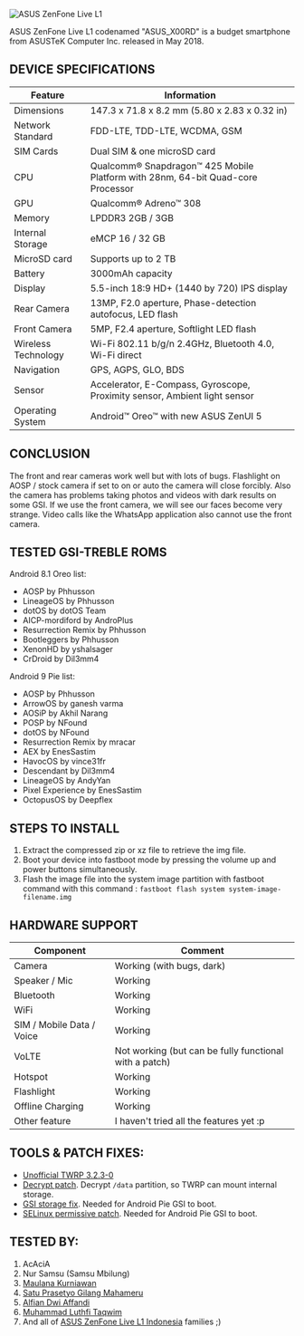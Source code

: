 ![ASUS ZenFone Live L1](https://fdn2.gsmarena.com/vv/pics/asus/asus-zenfone-live-l1-za550kl-1.jpg)

ASUS ZenFone Live L1 codenamed "ASUS_X00RD" is a budget smartphone from ASUSTeK Computer Inc. released in May 2018.

## DEVICE SPECIFICATIONS
|      Feature      |                         Information                          |
|-------------------|--------------------------------------------------------------|
| Dimensions        | 147.3 x 71.8 x 8.2 mm (5.80 x 2.83 x 0.32 in)                |
| Network Standard  | FDD-LTE, TDD-LTE, WCDMA, GSM                                 |
| SIM Cards         | Dual SIM & one microSD card                                  |
| CPU               | Qualcomm® Snapdragon™ 425 Mobile Platform with 28nm, 64-bit Quad-core Processor |
| GPU               | Qualcomm® Adreno™ 308                                        |
| Memory            | LPDDR3 2GB / 3GB                                             |
| Internal Storage  | eMCP 16 / 32 GB                                              |
| MicroSD card      | Supports up to 2 TB                                          |
| Battery           | 3000mAh capacity                                             |
| Display           | 5.5-inch 18:9 HD+ (1440 by 720) IPS display                  |
| Rear Camera       | 13MP, F2.0 aperture, Phase-detection autofocus, LED flash    |
| Front Camera      | 5MP, F2.4 aperture, Softlight LED flash                      |
| Wireless Technology     | Wi-Fi 802.11 b/g/n 2.4GHz, Bluetooth 4.0, Wi-Fi direct       |
| Navigation        | GPS, AGPS, GLO, BDS                                          |
| Sensor            | Accelerator, E-Compass, Gyroscope, Proximity sensor, Ambient light sensor        |
| Operating System  | Android™ Oreo™ with new ASUS ZenUI 5                         |

## CONCLUSION
The front and rear cameras work well but with lots of bugs. Flashlight on AOSP / stock camera if set to on or auto the camera will close forcibly. Also the camera has problems taking photos and videos with dark results on some GSI. If we use the front camera, we will see our faces become very strange. Video calls like the WhatsApp application also cannot use the front camera.

## TESTED GSI-TREBLE ROMS
Android 8.1 Oreo list:
* AOSP by Phhusson
* LineageOS by Phhusson
* dotOS by dotOS Team
* AICP-mordiford by AndroPlus
* Resurrection Remix by Phhusson
* Bootleggers by Phhusson
* XenonHD by yshalsager
* CrDroid by Dil3mm4

Android 9 Pie list:
* AOSP by Phhusson
* ArrowOS by ganesh varma
* AOSiP by Akhil Narang
* POSP by NFound
* dotOS by NFound
* Resurrection Remix by mracar
* AEX by EnesSastim
* HavocOS by vince31fr
* Descendant by Dil3mm4
* LineageOS by AndyYan
* Pixel Experience by EnesSastim
* OctopusOS by Deepflex

## STEPS TO INSTALL
1. Extract the compressed zip or xz file to retrieve the img file.
2. Boot your device into fastboot mode by pressing the volume up and power buttons simultaneously.
3. Flash the image file into the system image partition with fastboot command with this command : `fastboot flash system system-image-filename.img`

## HARDWARE SUPPORT
|         Component         |                         Comment                      |
|---------------------------|------------------------------------------------------|
| Camera                    | Working (with bugs, dark)                            |
| Speaker / Mic             | Working                                              |
| Bluetooth                 | Working                                              |
| WiFi                      | Working                                              |
| SIM / Mobile Data / Voice | Working                                              |
| VoLTE                     | Not working (but can be fully functional with a patch)      |
| Hotspot                   | Working                                              |
| Flashlight                | Working                                              |
| Offline Charging          | Working                                              |
| Other feature             | I haven't tried all the features yet :p              |

## TOOLS & PATCH FIXES:
* [Unofficial TWRP 3.2.3-0](https://www.androidfilehost.com/?fid=6006931924117936924)
* [Decrypt patch](https://www.androidfilehost.com/?fid=1899786940962578198). Decrypt `/data` partition, so TWRP can mount internal storage.
* [GSI storage fix](https://www.androidfilehost.com/?fid=1899786940962578200). Needed for Android Pie GSI to boot.
* [SELinux permissive patch](https://www.androidfilehost.com/?fid=1899786940962578201). Needed for Android Pie GSI to boot.

## TESTED BY:
1. AcAciA
2. Nur Samsu (Samsu Mbilung)
3. [Maulana Kurniawan](https://t.me/maulaaana)
4. [Satu Prasetyo Gilang Mahameru](https://t.me/m4h4m3ru)
5. [Alfian Dwi Affandi](https://t.me/Alfiannnnnnn)
6. [Muhammad Luthfi Taqwim](https://t.me/Iluth_taqwim)
7. And all of [ASUS ZenFone Live L1 Indonesia](https://t.me/ZenfoneLiveL1) families ;)